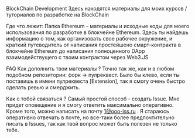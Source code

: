 BlockChain Development
Здесь находятся материалы для моих курсов / туториалов по разработке на BlockChain

Где что лежит:
Папка Ethereum - материалы и исходные коды для моего использования по разработке в блокчейне Ethereum. Здесь ты найдешь информацию о том, как организовать свое рабочее окружение, и краткий путеводитель от написания простейшено смарт-контракта в блокчейне Ethereum до написания полноценного DApp взаимодействущего с твоим контрактом через Web3.JS

FAQ
Как дополнить твои материалы ? Точно так же, как и в любом подобном репозитории: форк -> пулреквест. Было бы клево, если ты поставишь в имени пулреквеста [Extension], так я смогу очень быстро сделать ревью и смерджить.

Как с тобой связаться ? Самый простой способ - создать Issue. Мне придет оповещение и я смогу ответить максимально оперативно. Кроме того, можно написать на почту 1@ooo-iss.ru . Я стараюсь оперативно отвечать в почте, но все-таки более предпочтительно писать в Issues, так как твой вопрос может быть полезен не только тебе.
